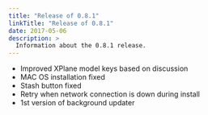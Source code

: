 ```yaml
---
title: "Release of 0.8.1"
linkTitle: "Release of 0.8.1"
date: 2017-05-06
description: >
  Information about the 0.8.1 release.
---
```




- Improved XPlane model keys based on discussion 
- MAC OS installation fixed 
- Stash button fixed 
- Retry when network connection is down during install
- 1st version of background updater